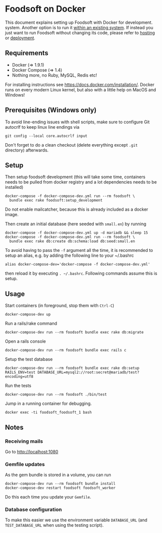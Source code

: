 # Foodsoft on Docker

This document explains setting up Foodsoft with Docker for development.
system. Another option is to run it [within an existing system](SETUP_DEVELOPMENT.md).
If instead you just want to run Foodsoft without changing its code, please refer to
[hosting](https://foodcoops.github.io/foodsoft-hosting/) or
[deployment](https://github.com/foodcoops/foodsoft/wiki/Deployment-notes).


## Requirements

* Docker (=> 1.9.1)
* Docker Compose (=> 1.4)
* Nothing more, no Ruby, MySQL, Redis etc!

For installing instructions see https://docs.docker.com/installation/.
Docker runs on every modern Linux kernel, but also with a little help on MacOS
and Windows!  

## Prerequisites (Windows only)
To avoid line-ending issues with shell scripts, make sure to configure Git autocrlf to keep linux line endings via

    git config --local core.autocrlf input 

Don't forget to do a clean checkout (delete everything except `.git` directory) afterwards.  

## Setup

Then setup foodsoft development (this will take some time, containers needs
to be pulled from docker registry and a lot dependencies needs to be installed)

    docker-compose -f docker-compose-dev.yml run --rm foodsoft \
      bundle exec rake foodsoft:setup_development

Do not enable mailcatcher, because this is already included as a docker image.

Then create an initial database (here seeded with `small.en`) by running

    docker-compose -f docker-compose-dev.yml up -d mariadb && sleep 15
    docker-compose -f docker-compose-dev.yml run --rm foodsoft \
      bundle exec rake db:create db:schema:load db:seed:small.en

To avoid having to pass the `-f` argument all the time, it is recommended to setup
an alias, e.g. by adding the following line to your ~/.bashrc

    alias docker-compose-dev='docker-compose -f docker-compose-dev.yml'

then reload it by executing `. ~/.bashrc`. Following commands assume this is setup.


## Usage

Start containers (in foreground, stop them with `Ctrl-C`)

    docker-compose-dev up

Run a rails/rake command

    docker-compose-dev run --rm foodsoft bundle exec rake db:migrate

Open a rails console

    docker-compose-dev run --rm foodsoft bundle exec rails c

Setup the test database

    docker-compose-dev run --rm foodsoft bundle exec rake db:setup RAILS_ENV=test DATABASE_URL=mysql2://root:secret@mariadb/test?encoding=utf8

Run the tests

    docker-compose-dev run --rm foodsoft ./bin/test

Jump in a running container for debugging.

    docker exec -ti foodsoft_foodsoft_1 bash


## Notes

### Receiving mails

Go to [http://localhost:1080](http://localhost:1080)

### Gemfile updates

As the gem bundle is stored in a volume, you can run

    docker-compose-dev run --rm foodsoft bundle install
    docker-compose-dev restart foodsoft foodsoft_worker

Do this each time you update your `Gemfile`.

### Database configuration

To make this easier we use the environment variable `DATABASE_URL`
(and `TEST_DATABASE_URL` when using the testing script).
